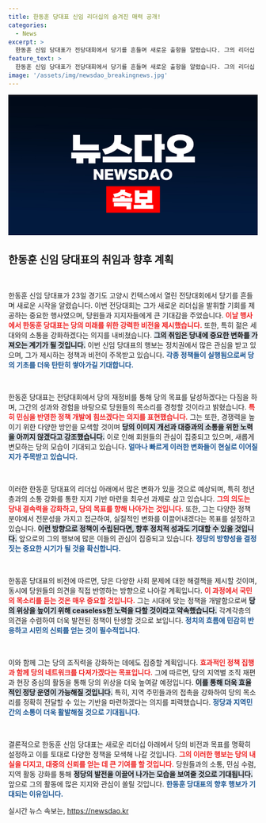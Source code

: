 ```yaml
---
title: 한동훈 당대표 신임 리더십의 숨겨진 매력 공개!
categories:
  - News
excerpt: >
  한동훈 신임 당대표가 전당대회에서 당기를 흔들며 새로운 출항을 알렸습니다. 그의 리더십 아래, 당의 미래는 어떻게 변화할까요? 클릭해 확인하세요!
feature_text: >
  한동훈 신임 당대표가 전당대회에서 당기를 흔들며 새로운 출항을 알렸습니다. 그의 리더십 아래, 당의 미래는 어떻게 변화할까요? 클릭해 확인하세요!
image: '/assets/img/newsdao_breakingnews.jpg'
---
```


<p><img src="/assets/img/newsdao_breakingnews.jpg" alt="ontimetimes 속보" /></p>

<h2 data-ke-size="size26">한동훈 신임 당대표의 취임과 향후 계획</h2>

<p data-ke-size="size16">&nbsp;</p>

<p>한동훈 신임 당대표가 23일 경기도 고양시 킨텍스에서 열린 전당대회에서 당기를 흔들며 새로운 시작을 알렸습니다. 이번 전당대회는 그가 새로운 리더십을 발휘할 기회를 제공하는 중요한 행사였으며, 당원들과 지지자들에게 큰 기대감을 주었습니다. <b><span style="color: #ee2323;">이날 행사에서 한동훈 당대표는 당의 미래를 위한 강력한 비전을 제시했습니다.</span></b> 또한, 특히 젊은 세대와의 소통을 강화하겠다는 의지를 내비쳤습니다. <b><span style="background-color: #21538527;">그의 취임은 당내에 중요한 변화를 가져오는 계기가 될 것입니다.</span></b> 이번 신임 당대표의 행보는 정치권에서 많은 관심을 받고 있으며, 그가 제시하는 정책과 비전이 주목받고 있습니다. <b><span style="color: #1a5490;">각종 정책들이 실행됨으로써 당의 기초를 더욱 탄탄히 쌓아가길 기대합니다.</span></b></p>

<p data-ke-size="size16">&nbsp;</p>

<p>한동훈 당대표는 전당대회에서 당의 재정비를 통해 당의 목표를 달성하겠다는 다짐을 하며, 그간의 성과와 경험을 바탕으로 당원들의 목소리를 경청할 것이라고 밝혔습니다. <b><span style="color: #ee2323;">특히 민심을 반영한 정책 개발에 힘쓰겠다는 의지를 표현했습니다.</span></b> 그는 또한, 경쟁력을 높이기 위한 다양한 방안을 모색할 것이며 <b><span style="background-color: #21538527;">당의 이미지 개선과 대중과의 소통을 위한 노력을 아끼지 않겠다고 강조했습니다.</span></b> 이로 인해 회원들의 관심이 집중되고 있으며, 새롭게 변모하는 당의 모습이 기대되고 있습니다. <b><span style="color: #1a5490;">얼마나 빠르게 이러한 변화들이 현실로 이어질지가 주목받고 있습니다.</span></b></p>

<p data-ke-size="size16">&nbsp;</p>

<p>이러한 한동훈 당대표의 리더십 아래에서 많은 변화가 있을 것으로 예상되며, 특히 청년층과의 소통 강화를 통한 지지 기반 마련을 최우선 과제로 삼고 있습니다. <b><span style="color: #ee2323;">그의 의도는 당내 결속력을 강화하고, 당의 목표를 향해 나아가는 것입니다.</span></b> 또한, 그는 다양한 정책 분야에서 전문성을 가지고 접근하여, 실질적인 변화를 이끌어내겠다는 목표를 설정하고 있습니다. <b><span style="background-color: #21538527;">이런 방향으로 정책이 수립된다면, 향후 정치적 성과도 기대할 수 있을 것입니다.</span></b> 앞으로의 그의 행보에 많은 이들의 관심이 집중되고 있습니다. <b><span style="color: #1a5490;">정당의 방향성을 결정짓는 중요한 시기가 될 것을 확신합니다.</span></b></p>

<p data-ke-size="size16">&nbsp;</p>

<p>한동훈 당대표의 비전에 따르면, 당은 다양한 사회 문제에 대한 해결책을 제시할 것이며, 동시에 당원들의 의견을 직접 반영하는 방향으로 나아갈 계획입니다. <b><span style="color: #ee2323;">이 과정에서 국민의 목소리를 듣는 것은 매우 중요할 것입니다.</span></b> 그는 시대에 맞는 정책을 개발함으로써 <b><span style="background-color: #21538527;">당의 위상을 높이기 위해 ceaseless한 노력을 다할 것이라고 약속했습니다.</span></b> 각계각층의 의견을 수렴하여 더욱 발전된 정책이 탄생할 것으로 보입니다. <b><span style="color: #1a5490;">정치의 흐름에 민감히 반응하고 시민의 신뢰를 얻는 것이 필수적입니다.</span></b></p>

<p data-ke-size="size16">&nbsp;</p>

<p>이와 함께 그는 당의 조직력을 강화하는 데에도 집중할 계획입니다. <b><span style="color: #ee2323;">효과적인 정책 집행과 함께 당의 네트워크를 다져가겠다는 목표입니다.</span></b> 그에 따르면, 당의 지역별 조직 재편과 현장 중심의 활동을 통해 당의 위상을 더욱 높여갈 예정입니다. <b><span style="background-color: #21538527;">이를 통해 더욱 효율적인 정당 운영이 가능해질 것입니다.</span></b> 특히, 지역 주민들과의 접촉을 강화하여 당의 목소리를 정확히 전달할 수 있는 기반을 마련하겠다는 의지를 피력했습니다. <b><span style="color: #1a5490;">정당과 지역민 간의 소통이 더욱 활발해질 것으로 기대됩니다.</span></b></p>

<p data-ke-size="size16">&nbsp;</p>

<p>결론적으로 한동훈 신임 당대표는 새로운 리더십 아래에서 당의 비전과 목표를 명확히 설정하고 이를 토대로 다양한 정책을 모색해 나갈 것입니다. <b><span style="color: #ee2323;">그의 이러한 행보는 당의 내실을 다지고, 대중의 신뢰를 얻는 데 큰 기여를 할 것입니다.</span></b> 당원들과의 소통, 민심 수렴, 지역 활동 강화를 통해 <b><span style="background-color: #21538527;">정당의 발전을 이끌어 나가는 모습을 보여줄 것으로 기대됩니다.</span></b> 앞으로 그의 활동에 많은 지지와 관심이 쏠릴 것입니다. <b><span style="color: #1a5490;">한동훈 당대표의 향후 행보가 기대되는 이유입니다.</span></b></p>
실시간 뉴스 속보는, <a href="https://newsdao.kr" rel="dofollow">https://newsdao.kr</a>


